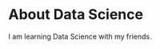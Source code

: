 <!DOCTYPE html>
<html>
<body>

<h1>About Data Science</h1>

<p>I am learning Data Science with my friends.</p>

</body>
</html>
